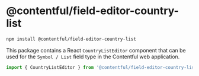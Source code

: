 # @contentful/field-editor-country-list

```bash
npm install @contentful/field-editor-country-list
```

This package contains a React `CountryListEditor` component that can be used for the `Symbol / List` field type in the Contentful web application.

```js
import { CountryListEditor } from '@contentful/field-editor-country-list';
```
